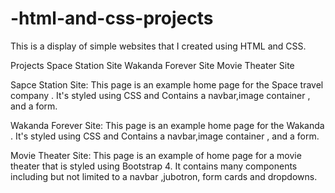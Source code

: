 # -html-and-css-projects
This is a display of simple websites that I created using HTML and CSS.

Projects 
Space Station Site
Wakanda Forever Site 
Movie Theater Site 

Sapce Station Site:
This page is an example home page for the Space travel company . It's styled using CSS and Contains a navbar,image container , and a form.

Wakanda Forever Site:
This page is an example home page for the Wakanda  . It's styled using CSS and Contains a navbar,image container , and a form.

Movie Theater Site:
This page is an example of home page for a movie theater that is styled using Bootstrap 4. 
It contains many components including but not limited to a navbar ,jubotron, form cards and dropdowns.


